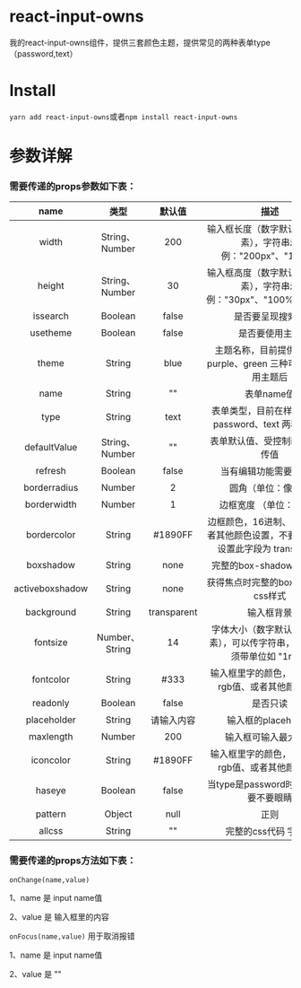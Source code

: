 # react-input-owns


我的react-input-owns组件，提供三套颜色主题，提供常见的两种表单type（password,text）

# Install

`yarn add react-input-owns`或者`npm install react-input-owns`

# 参数详解

### 需要传递的props参数如下表：

name | 类型 | 默认值 | 描述 
:-: | :-: | :-: | :-: 
width | String、Number | 200 | 输入框长度（数字默认单位：像素），字符串示例："200px"、"100%"
height | String、Number | 30 | 输入框高度（数字默认单位：像素），字符串示例："30px"、"100%"、"2vw"
issearch | Boolean | false | 是否要呈现搜索框
usetheme | Boolean | false | 是否要使用主题 
theme | String | blue | 主题名称，目前提供 blue、purple、green 三种可选值，使用主题后
name | String | "" | 表单name值
type | String | text | 表单类型，目前在样式上提供 password、text 两种可选值
defaultValue | String、Number | "" | 表单默认值、受控制input需要传值
refresh | Boolean | false | 当有编辑功能需要该字段
borderradius | Number | 2 | 圆角（单位：像素）
borderwidth | Number | 1 | 边框宽度 （单位：像素）
bordercolor | String | #1890FF | 边框颜色，16进制、rgb值、或者其他颜色设置，不要边框可以设置此字段为 transparent
boxshadow | String | none | 完整的box-shadow css样式
activeboxshadow | String | none | 获得焦点时完整的box-shadow css样式
background | String | transparent | 输入框背景
fontsize | Number、String | 14 | 字体大小（数字默认单位：像素），可以传字符串，字符串必须带单位如 "1rem"
fontcolor | String | #333 | 输入框里字的颜色，16进制、rgb值、或者其他颜色设置
readonly | Boolean | false | 是否只读 
placeholder | String | 请输入内容 | 输入框的placeholder
maxlength | Number | 200 | 输入框可输入最大长度
iconcolor | String | #1890FF | 输入框里字的颜色，16进制、rgb值、或者其他颜色设置
haseye | Boolean | false | 当type是password时有效 设置要不要眼睛
pattern | Object | null | 正则
allcss | String | "" | 完整的css代码 字符串

### 需要传递的props方法如下表：

`onChange(name,value)`

1、name 是 input name值

2、value 是 输入框里的内容

`onFocus(name,value)` 用于取消报错

1、name 是 input name值

2、value 是 ""
